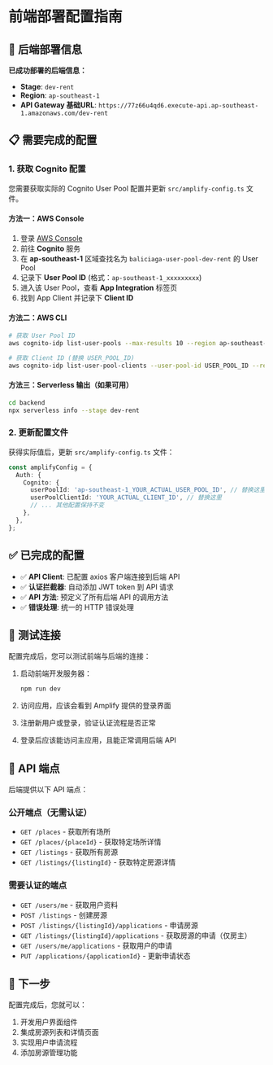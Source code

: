 # 前端部署配置指南

## 🚀 后端部署信息

**已成功部署的后端信息：**
- **Stage**: `dev-rent`
- **Region**: `ap-southeast-1`
- **API Gateway 基础URL**: `https://77z66u4qd6.execute-api.ap-southeast-1.amazonaws.com/dev-rent`

## 📋 需要完成的配置

### 1. 获取 Cognito 配置

您需要获取实际的 Cognito User Pool 配置并更新 `src/amplify-config.ts` 文件。

#### 方法一：AWS Console
1. 登录 [AWS Console](https://console.aws.amazon.com)
2. 前往 **Cognito** 服务
3. 在 **ap-southeast-1** 区域查找名为 `baliciaga-user-pool-dev-rent` 的 User Pool
4. 记录下 **User Pool ID** (格式：`ap-southeast-1_xxxxxxxxx`)
5. 进入该 User Pool，查看 **App Integration** 标签页
6. 找到 App Client 并记录下 **Client ID**

#### 方法二：AWS CLI
```bash
# 获取 User Pool ID
aws cognito-idp list-user-pools --max-results 10 --region ap-southeast-1 --query 'UserPools[?contains(Name, `baliciaga-user-pool-dev-rent`)].{Name:Name,Id:Id}' --output table

# 获取 Client ID (替换 USER_POOL_ID)
aws cognito-idp list-user-pool-clients --user-pool-id USER_POOL_ID --region ap-southeast-1 --query 'UserPoolClients[0].ClientId' --output text
```

#### 方法三：Serverless 输出（如果可用）
```bash
cd backend
npx serverless info --stage dev-rent
```

### 2. 更新配置文件

获得实际值后，更新 `src/amplify-config.ts` 文件：

```typescript
const amplifyConfig = {
  Auth: {
    Cognito: {
      userPoolId: 'ap-southeast-1_YOUR_ACTUAL_USER_POOL_ID', // 替换这里
      userPoolClientId: 'YOUR_ACTUAL_CLIENT_ID', // 替换这里
      // ... 其他配置保持不变
    },
  },
};
```

## ✅ 已完成的配置

- ✅ **API Client**: 已配置 axios 客户端连接到后端 API
- ✅ **认证拦截器**: 自动添加 JWT token 到 API 请求
- ✅ **API 方法**: 预定义了所有后端 API 的调用方法
- ✅ **错误处理**: 统一的 HTTP 错误处理

## 🧪 测试连接

配置完成后，您可以测试前端与后端的连接：

1. 启动前端开发服务器：
   ```bash
   npm run dev
   ```

2. 访问应用，应该会看到 Amplify 提供的登录界面

3. 注册新用户或登录，验证认证流程是否正常

4. 登录后应该能访问主应用，且能正常调用后端 API

## 📝 API 端点

后端提供以下 API 端点：

### 公开端点（无需认证）
- `GET /places` - 获取所有场所
- `GET /places/{placeId}` - 获取特定场所详情
- `GET /listings` - 获取所有房源
- `GET /listings/{listingId}` - 获取特定房源详情

### 需要认证的端点
- `GET /users/me` - 获取用户资料
- `POST /listings` - 创建房源
- `POST /listings/{listingId}/applications` - 申请房源
- `GET /listings/{listingId}/applications` - 获取房源的申请（仅房主）
- `GET /users/me/applications` - 获取用户的申请
- `PUT /applications/{applicationId}` - 更新申请状态

## 🎯 下一步

配置完成后，您就可以：
1. 开发用户界面组件
2. 集成房源列表和详情页面
3. 实现用户申请流程
4. 添加房源管理功能 